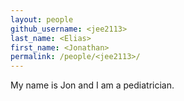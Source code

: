 ```yaml
---
layout: people
github_username: <jee2113>
last_name: <Elias>
first_name: <Jonathan>
permalink: /people/<jee2113>/
---
```

My name is Jon and I am a pediatrician.

